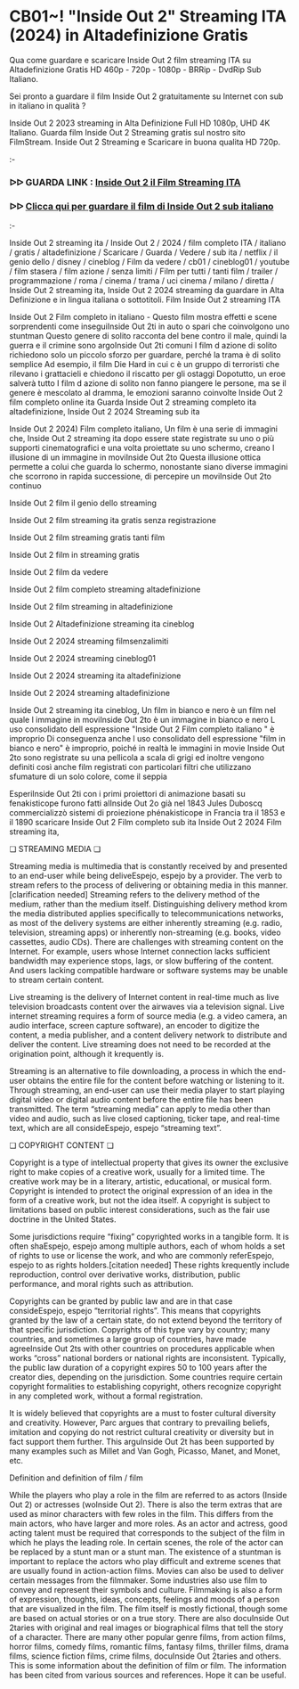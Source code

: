 # CB01~! "Inside Out 2" Streaming ITA (2024) in Altadefinizione Gratis
Qua come guardare e scaricare Inside Out 2 film streaming ITA su Altadefinizione Gratis HD 460p - 720p - 1080p - BRRip - DvdRip Sub Italiano.

Sei pronto a guardare il film Inside Out 2 gratuitamente su Internet con sub in italiano in qualità ?

Inside Out 2 2023 streaming in Alta Definizione Full HD 1080p, UHD 4K Italiano. Guarda film Inside Out 2 Streaming gratis sul nostro sito FilmStream. Inside Out 2 Streaming e Scaricare in buona qualita HD 720p.

:-

### ᐅᐅ GUARDA LINK : [Inside Out 2 il Film Streaming ITA](https://t.co/CsJQELJj65)


### ᐅᐅ [Clicca qui per guardare il film di Inside Out 2 sub italiano](https://t.co/CsJQELJj65)

:-

Inside Out 2 streaming ita / Inside Out 2 / 2024 / film completo ITA / italiano / gratis / altadefinizione / Scaricare / Guarda / Vedere / sub ita / netflix / il genio dello / disney / cineblog / Film da vedere / cb01 / cineblog01 / youtube / film stasera / film azione / senza limiti / Film per tutti / tanti film / trailer / programmazione / roma / cinema / trama / uci cinema / milano / diretta / Inside Out 2 streaming ita, Inside Out 2 2024 streaming da guardare in Alta Definizione e in lingua italiana o sottotitoli. Film Inside Out 2 streaming ITA


Inside Out 2 Film completo in italiano - Questo film mostra effetti e scene sorprendenti come inseguiInside Out 2ti in auto o spari che coinvolgono uno stuntman Questo genere di solito racconta del bene contro il male, quindi la guerra e il crimine sono argoInside Out 2ti comuni I film d azione di solito richiedono solo un piccolo sforzo per guardare, perché la trama è di solito semplice Ad esempio, il film Die Hard in cui c è un gruppo di terroristi che rilevano i grattacieli e chiedono il riscatto per gli ostaggi Dopotutto, un eroe salverà tutto I film d azione di solito non fanno piangere le persone, ma se il genere è mescolato al dramma, le emozioni saranno coinvolte Inside Out 2 film completo online ita Guarda Inside Out 2 streaming completo ita altadefinizione, Inside Out 2 2024 Streaming sub ita


Inside Out 2 2024) Film completo italiano, Un film è una serie di immagini che, Inside Out 2 streaming ita dopo essere state registrate su uno o più supporti cinematografici e una volta proiettate su uno schermo, creano l illusione di un immagine in moviInside Out 2to Questa illusione ottica permette a colui che guarda lo schermo, nonostante siano diverse immagini che scorrono in rapida successione, di percepire un moviInside Out 2to continuo


Inside Out 2 film il genio dello streaming


Inside Out 2 film streaming ita gratis senza registrazione


Inside Out 2 film streaming gratis tanti film


Inside Out 2 film in streaming gratis


Inside Out 2 film da vedere


Inside Out 2 film completo streaming altadefinizione


Inside Out 2 film streaming in altadefinizione


Inside Out 2 Altadefinizione streaming ita cineblog


Inside Out 2 2024 streaming filmsenzalimiti


Inside Out 2 2024 streaming cineblog01


Inside Out 2 2024 streaming ita altadefinizione


Inside Out 2 2024 streaming altadefinizione


Inside Out 2 streaming ita cineblog, Un film in bianco e nero è un film nel quale l immagine in moviInside Out 2to è un immagine in bianco e nero L uso consolidato dell espressione "Inside Out 2 Film completo italiano " è improprio Di conseguenza anche l uso consolidato dell espressione "film in bianco e nero" è improprio, poiché in realtà le immagini in movie Inside Out 2to sono registrate su una pellicola a scala di grigi ed inoltre vengono definiti così anche film registrati con particolari filtri che utilizzano sfumature di un solo colore, come il seppia


EsperiInside Out 2ti con i primi proiettori di animazione basati su fenakisticope furono fatti alInside Out 2o già nel 1843 Jules Duboscq commercializzò sistemi di proiezione phénakisticope in Francia tra il 1853 e il 1890 scaricare Inside Out 2 Film completo sub ita Inside Out 2 2024 Film streaming ita,


❏ STREAMING MEDIA ❏

Streaming media is multimedia that is constantly received by and presented to an end-user while being deliveEspejo, espejo by a provider. The verb to stream refers to the process of delivering or obtaining media in this manner.[clarification needed] Streaming refers to the delivery method of the medium, rather than the medium itself. Distinguishing delivery method krom the media distributed applies specifically to telecommunications networks, as most of the delivery systems are either inherently streaming (e.g. radio, television, streaming apps) or inherently non-streaming (e.g. books, video cassettes, audio CDs). There are challenges with streaming content on the Internet. For example, users whose Internet connection lacks sufficient bandwidth may experience stops, lags, or slow buffering of the content. And users lacking compatible hardware or software systems may be unable to stream certain content.

Live streaming is the delivery of Internet content in real-time much as live television broadcasts content over the airwaves via a television signal. Live internet streaming requires a form of source media (e.g. a video camera, an audio interface, screen capture software), an encoder to digitize the content, a media publisher, and a content delivery network to distribute and deliver the content. Live streaming does not need to be recorded at the origination point, although it krequently is.

Streaming is an alternative to file downloading, a process in which the end-user obtains the entire file for the content before watching or listening to it. Through streaming, an end-user can use their media player to start playing digital video or digital audio content before the entire file has been transmitted. The term “streaming media” can apply to media other than video and audio, such as live closed captioning, ticker tape, and real-time text, which are all consideEspejo, espejo “streaming text”.


❏ COPYRIGHT CONTENT ❏

Copyright is a type of intellectual property that gives its owner the exclusive right to make copies of a creative work, usually for a limited time. The creative work may be in a literary, artistic, educational, or musical form. Copyright is intended to protect the original expression of an idea in the form of a creative work, but not the idea itself. A copyright is subject to limitations based on public interest considerations, such as the fair use doctrine in the United States.

Some jurisdictions require “fixing” copyrighted works in a tangible form. It is often shaEspejo, espejo among multiple authors, each of whom holds a set of rights to use or license the work, and who are commonly referEspejo, espejo to as rights holders.[citation needed] These rights krequently include reproduction, control over derivative works, distribution, public performance, and moral rights such as attribution.

Copyrights can be granted by public law and are in that case consideEspejo, espejo “territorial rights”. This means that copyrights granted by the law of a certain state, do not extend beyond the territory of that specific jurisdiction. Copyrights of this type vary by country; many countries, and sometimes a large group of countries, have made agreeInside Out 2ts with other countries on procedures applicable when works “cross” national borders or national rights are inconsistent. Typically, the public law duration of a copyright expires 50 to 100 years after the creator dies, depending on the jurisdiction. Some countries require certain copyright formalities to establishing copyright, others recognize copyright in any completed work, without a formal registration.

It is widely believed that copyrights are a must to foster cultural diversity and creativity. However, Parc argues that contrary to prevailing beliefs, imitation and copying do not restrict cultural creativity or diversity but in fact support them further. This arguInside Out 2t has been supported by many examples such as Millet and Van Gogh, Picasso, Manet, and Monet, etc.

Definition and definition of film / film

While the players who play a role in the film are referred to as actors (Inside Out 2) or actresses (woInside Out 2). There is also the term extras that are used as minor characters with few roles in the film. This differs from the main actors, who have larger and more roles. As an actor and actress, good acting talent must be required that corresponds to the subject of the film in which he plays the leading role. In certain scenes, the role of the actor can be replaced by a stunt man or a stunt man. The existence of a stuntman is important to replace the actors who play difficult and extreme scenes that are usually found in action-action films. Movies can also be used to deliver certain messages from the filmmaker. Some industries also use film to convey and represent their symbols and culture. Filmmaking is also a form of expression, thoughts, ideas, concepts, feelings and moods of a person that are visualized in the film. The film itself is mostly fictional, though some are based on actual stories or on a true story. There are also docuInside Out 2taries with original and real images or biographical films that tell the story of a character. There are many other popular genre films, from action films, horror films, comedy films, romantic films, fantasy films, thriller films, drama films, science fiction films, crime films, docuInside Out 2taries and others. This is some information about the definition of film or film. The information has been cited from various sources and references. Hope it can be useful.
